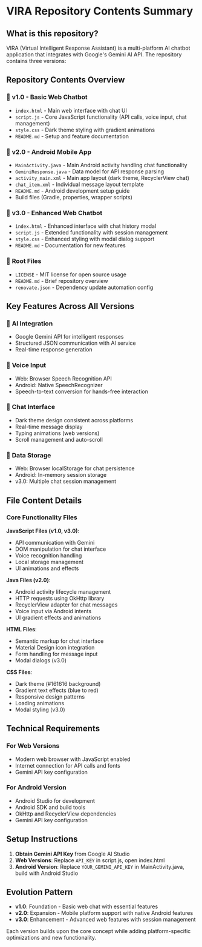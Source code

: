 # VIRA Repository Contents Summary

## What is this repository?

VIRA (Virtual Intelligent Response Assistant) is a multi-platform AI chatbot application that integrates with Google's Gemini AI API. The repository contains three versions:

## Repository Contents Overview

### 📁 **v1.0** - Basic Web Chatbot
- `index.html` - Main web interface with chat UI
- `script.js` - Core JavaScript functionality (API calls, voice input, chat management)
- `style.css` - Dark theme styling with gradient animations
- `README.md` - Setup and feature documentation

### 📁 **v2.0** - Android Mobile App
- `MainActivity.java` - Main Android activity handling chat functionality
- `GeminiResponse.java` - Data model for API response parsing
- `activity_main.xml` - Main app layout (dark theme, RecyclerView chat)
- `chat_item.xml` - Individual message layout template
- `README.md` - Android development setup guide
- Build files (Gradle, properties, wrapper scripts)

### 📁 **v3.0** - Enhanced Web Chatbot
- `index.html` - Enhanced interface with chat history modal
- `script.js` - Extended functionality with session management
- `style.css` - Enhanced styling with modal dialog support
- `README.md` - Documentation for new features

### 📄 **Root Files**
- `LICENSE` - MIT license for open source usage
- `README.md` - Brief repository overview
- `renovate.json` - Dependency update automation config

## Key Features Across All Versions

### 🤖 **AI Integration**
- Google Gemini API for intelligent responses
- Structured JSON communication with AI service
- Real-time response generation

### 🎤 **Voice Input**
- Web: Browser Speech Recognition API
- Android: Native SpeechRecognizer
- Speech-to-text conversion for hands-free interaction

### 💬 **Chat Interface**
- Dark theme design consistent across platforms
- Real-time message display
- Typing animations (web versions)
- Scroll management and auto-scroll

### 💾 **Data Storage**
- Web: Browser localStorage for chat persistence
- Android: In-memory session storage
- v3.0: Multiple chat session management

## File Content Details

### Core Functionality Files

**JavaScript Files (v1.0, v3.0)**:
- API communication with Gemini
- DOM manipulation for chat interface
- Voice recognition handling
- Local storage management
- UI animations and effects

**Java Files (v2.0)**:
- Android activity lifecycle management
- HTTP requests using OkHttp library
- RecyclerView adapter for chat messages
- Voice input via Android intents
- UI gradient effects and animations

**HTML Files**:
- Semantic markup for chat interface
- Material Design icon integration
- Form handling for message input
- Modal dialogs (v3.0)

**CSS Files**:
- Dark theme (#161616 background)
- Gradient text effects (blue to red)
- Responsive design patterns
- Loading animations
- Modal styling (v3.0)

## Technical Requirements

### For Web Versions
- Modern web browser with JavaScript enabled
- Internet connection for API calls and fonts
- Gemini API key configuration

### For Android Version
- Android Studio for development
- Android SDK and build tools
- OkHttp and RecyclerView dependencies
- Gemini API key configuration

## Setup Instructions

1. **Obtain Gemini API Key** from Google AI Studio
2. **Web Versions**: Replace `API_KEY` in script.js, open index.html
3. **Android Version**: Replace `YOUR_GEMINI_API_KEY` in MainActivity.java, build with Android Studio

## Evolution Pattern

- **v1.0**: Foundation - Basic web chat with essential features
- **v2.0**: Expansion - Mobile platform support with native Android features  
- **v3.0**: Enhancement - Advanced web features with session management

Each version builds upon the core concept while adding platform-specific optimizations and new functionality.